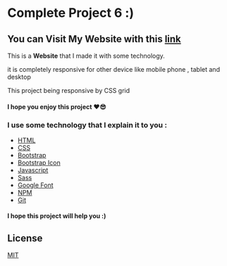 # Complete Project 6 :)
## You can Visit My Website with this [link](https://mahdi-tavakkoli.github.io/Complete-Project-6/)
This is a **Website** that I made it with some technology.

it is completely responsive for other device like mobile phone , tablet and desktop

This project being responsive by CSS grid
#### I hope you enjoy this project ❤😎

### I use some technology that I explain it to you :
- [HTML](https://developer.mozilla.org/en-US/docs/Web/HTML)
- [CSS](https://developer.mozilla.org/en-US/docs/Web/CSS)
- [Bootstrap](https://getbootstrap.com/)
- [Bootstrap Icon](https://icons.getbootstrap.com)
- [Javascript](https://javascript.info/)
- [Sass](https://sass-lang.com/)
- [Google Font](https://fonts.google.com/)
- [NPM](https://www.npmjs.com)
- [Git](https://git-scm.com)

#### I hope this project will help you :)

## License
[MIT](https://choosealicense.com/licenses/mit/)
